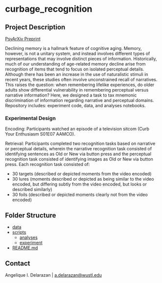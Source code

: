# curbage_recognition

## Project Description
[PsyArXiv Preprint]()

Declining memory is a hallmark feature of cognitive aging. Memory, however, is not a unitary system, and instead involves different types of representations that may involve distinct pieces of information. Historically, much of our understanding of age-related memory decline arise from recognition of items that tend to focus on isolated perceptual details. Although there has been an increase in the use of naturalistic stimuli in recent years, these studies often involve unconstrained recall of narratives. This raises the question: when remembering lifelike experiences, do older adults show differential vulnerability in remembering perceptual versus narrative information? Here, we designed a task to tax mnemonic discrimination of information regarding narrative and perceptual domains. Repository includes: experiment code, data, and analyses notebooks.

### Experimental Design
Encoding: Participants watched an episode of a television sitcom (Curb Your Enthusiasm S01E07 AAMCO).

Retrieval: Participants completed two recognition tasks based on narrative or perceptual details, wherein the narrative recognition task consisted of identifying sentences as Old or New via button press and the perceptual recognition task consisted of identifying images as Old or New via button press. Each recognition task consisted of:
* 30 targets (described or depicted moments from the video encoded)
* 30 lures (moments described or depicted as being similar to the video encoded, but differing subtly from the video encoded, but looks or described similarly)
* 30 foils (described or depicted moments clearly not from the video encoded)

## Folder Structure
 * [data](./data/)
 * [scripts](./scripts/)
    * [analyses](./scripts/analyses/)
    * [experiment](./scripts/experiment/)
 * [README.md](./README.md)

## Contact
Angelique I. Delarazan  | a.delarazan@wustl.edu 